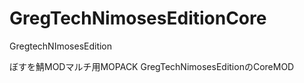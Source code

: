 # GregTechNimosesEditionCore
GregtechNImosesEdition

ぼすを鯖MODマルチ用MOPACK GregTechNimosesEditionのCoreMOD
